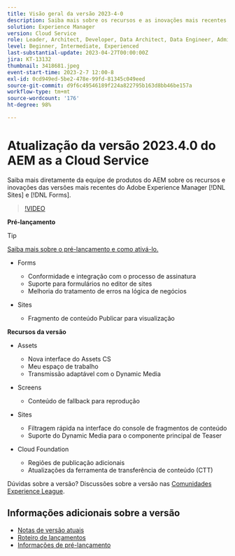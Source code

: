 ```yaml
---
title: Visão geral da versão 2023-4-0
description: Saiba mais sobre os recursos e as inovações mais recentes da versão 2023-2-0 do Adobe Experience Manager [!DNL Forms] e do [!DNL Sites].
solution: Experience Manager
version: Cloud Service
role: Leader, Architect, Developer, Data Architect, Data Engineer, Admin, User
level: Beginner, Intermediate, Experienced
last-substantial-update: 2023-04-27T00:00:00Z
jira: KT-13132
thumbnail: 3418681.jpeg
event-start-time: 2023-2-7 12:00-8
exl-id: 0cd949ed-5be2-478e-99fd-81345c049eed
source-git-commit: d9f6c49546189f224a822795b163d8bb46be157a
workflow-type: tm+mt
source-wordcount: '176'
ht-degree: 98%

---
```


# Atualização da versão 2023.4.0 do AEM as a Cloud Service

Saiba mais diretamente da equipe de produtos do AEM sobre os recursos e inovações das versões mais recentes do Adobe Experience Manager [!DNL Sites] e [!DNL Forms].

>[!VIDEO](https://video.tv.adobe.com/v/3418681/?learn=on)

**Pré-lançamento**

>[!TIP]
>
>[Saiba mais sobre o pré-lançamento e como ativá-lo.](https://experienceleague.adobe.com/docs/experience-manager-cloud-service/content/release-notes/prerelease.html?lang=pt-BR)

* Forms
   * Conformidade e integração com o processo de assinatura
   * Suporte para formulários no editor de sites
   * Melhoria do tratamento de erros na lógica de negócios

* Sites
   * Fragmento de conteúdo Publicar para visualização

**Recursos da versão**

* Assets
   * Nova interface do Assets CS
   * Meu espaço de trabalho
   * Transmissão adaptável com o Dynamic Media

* Screens
   * Conteúdo de fallback para reprodução

* Sites
   * Filtragem rápida na interface do console de fragmentos de conteúdo
   * Suporte do Dynamic Media para o componente principal de Teaser

* Cloud Foundation
   * Regiões de publicação adicionais
   * Atualizações da ferramenta de transferência de conteúdo (CTT)


Dúvidas sobre a versão?  Discussões sobre a versão nas [Comunidades Experience League](https://adobe.ly/43FGHk0).


## Informações adicionais sobre a versão

* [Notas de versão atuais](https://experienceleague.adobe.com/docs/experience-manager-cloud-service/content/release-notes/home.html?lang=pt-BR)
* [Roteiro de lançamentos](https://experienceleague.adobe.com/docs/experience-manager-release-information/aem-release-updates/update-releases-roadmap.html?lang=pt-BR)
* [Informações de pré-lançamento](https://experienceleague.adobe.com/docs/experience-manager-cloud-service/content/release-notes/prerelease.html?lang=pt-BR)
